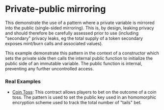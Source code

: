 # Private-public mirroring
  This demonstrate the use of a pattern where a private variable is mirrored into the public (single-sided mirroring).
  This is, by design, leaking privacy and should therefore be carefully assessed prior to use (including "secondary" privacy leaks, eg the total
  supply of a token secondary exposes mint/burn calls and associated values).

  This example demonstrate this pattern in the context of a constructor which sets the private side then calls the internal public function to initialize
  the public side of an immutable variable.
  The public function is internal, preventing any further uncontrolled access.

### Real Examples
- [Coin Toss](https://github.com/defi-wonderland/aztec-coin-toss-pvp): This contract allows players to bet on the outcome of a coin toss. The pattern is used to set the public key used in an homomorphic encryption scheme used to track the total number of "tails" bet.

